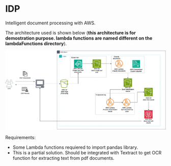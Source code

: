 # IDP
Intelligent document processing with AWS.

The architecture used is shown below (**this architecture is for demostration purpose. lambda functions are named different on the lambdaFunctions directory**).

![AWSarchitecture](diagram.drawio.png)

Requirements:

* Some Lambda functions requiered to import pandas library.
* This is a partial solution. Should be integrated with Textract to get OCR function for extracting text from pdf documents.
